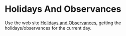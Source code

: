 # Holidays And Observances

Use the web site [Holidays and
Observances](http://www.holidays-and-observances.com/), getting the
holidays/observances for the current day.
